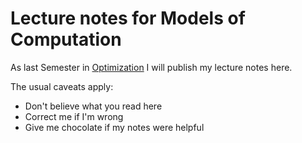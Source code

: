 Lecture notes for Models of Computation 
====

As last Semester in [Optimization](http://github.com/adrianN/Optimisation-SS10-UdS) I will publish my lecture notes here. 

The usual caveats apply:

* Don't believe what you read here
* Correct me if I'm wrong
* Give me chocolate if my notes were helpful